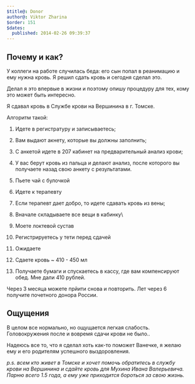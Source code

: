 ```yaml
---
$title@: Donor
author@: Viktor Zharina
$order: 151
$dates:
  published: 2014-02-26 09:39:37
---
```

<h2> Почему и как? </h2>

<p>У коллеги на работе случилась беда: его сын попал в реанимацию и ему нужна кровь. Я решил сдать кровь и сегодня сделал это.

Делал я это впервые в жизни и поэтому опишу процедуру для тех, кому это может быть интересно.

Я сдавал кровь в Службе крови на Вершинина в г. Томске.

Алгоритм такой:

1. Идете в регистратуру и записываетесь;

2. Вам выдают акнету, которые вы должны заполнить;

3. С анкетой идете в 207 кабинет на предварительный анализ крови;

4. У вас берут кровь из пальца и делают анализ, после которого вы получаете назад свою анкету с результатами.

5. Пьете чай с булочкой

6. Идете к терапевту

7. Если терапевт дает добро, то идете сдавать кровь из вены;

8. Вначале складываете все вещи в кабинку\

9. Моете локтевой сустав

10. Регистрируетесь у тети перед сдачей

11. Ожидаете

12. Сдаете кровь ~ 410 - 450 мл

13. Получаете бумаги и спускаетесь в кассу, где вам компенсируют обед. Мне дали 410 рублей.



Через 3 месяца можете прйити снова и повторить. Лет через 6 получите почетного донора России.</p><h2>Ощущения</h2><p>В целом все нормально, но ощущается легкая слабость. Головокружения после и вовремя сдачи крови не было..



Надеюсь все то, что я сделал хоть как-то поможет Ванечке, я желаю ему и его родителям успешного выздоровления.



<i>p.s. всем кто живет в Томске и хочет помочь обратитесь в службу крови на Вершинина и сдайте кровь для Мухина Ивана Валерьевича. Парню всего 1.5 года, а ему уже приходится бороться за свою жизнь.</i></p>